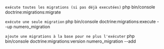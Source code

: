 `exécute toutes les migrations (si pas déjà executées)`
php bin/console doctrine:migrations:migrate

`exécute une seule migration`
php bin/console doctrine:migrations:execute --up numero_migration

`ajoute une migrations à la base pour ne plus l'exécuter`
php bin/console doctrine:migrations:version numero_migration --add